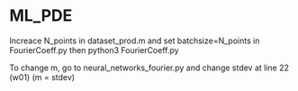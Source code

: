 # ML_PDE

Increace N_points in dataset_prod.m and set batchsize=N_points in FourierCoeff.py then python3 FourierCoeff.py

To change m, go to neural_networks_fourier.py and change stdev at line 22 (w01) (m = stdev)
